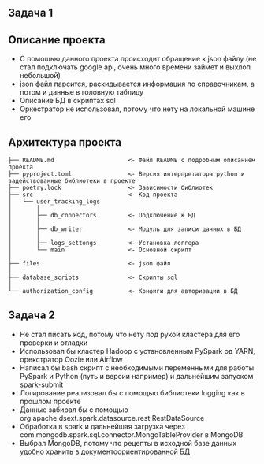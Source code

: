 Задача 1
------------
Описание проекта
------------
* С помощью данного проекта происходит обращение к json файлу (не стал подключать google api, очень много времени займет и выхлоп небольшой)
* json файл парсится, раскидывается информация по справочникам, а потом и данные в головную таблицу
* Описание БД в скриптах sql
* Оркестратор не использовал, потому что нету на локальной машине его

Архитектура проекта
------------
    ├── README.md                     <- Файл README с подробным описанием проекта
    ├── pyproject.toml                <- Версия интерпретатора python и задействованные библиотеки в проекте
    ├── poetry.lock                   <- Зависимости библиотек
    ├── src                           <- Код проекта
    │   └── user_tracking_logs
    │       │
    │       ├── db_connectors         <- Подключение к БД
    │       │
    │       ├── db_writer             <- Модуль для записи данных в БД
    │       │
    │       ├── logs_settongs         <- Установка логгера
    │       └── main                  <- Основной скрипт
    │
    ├── files                         <- json файл
    │
    ├── database_scripts              <- Скрипты sql
    │
    └── authorization_config          <- Конфиги для авторизации в БД

Задача 2
------------
* Не стал писать код, потому что нету под рукой кластера для его проверки и отладки
* Использовал бы кластер Hadoop с установленным PySpark од YARN, орекстратор Oozie или Airflow
* Написал бы bash скрипт с необходимыми переменными для работы PySpark и Python (путь и версии например) и дальнейшим запуском spark-submit
* Логирование реализовал бы с помощью библиотеки logging как в прошлом проекте
* Данные забирал бы c помощью org.apache.dsext.spark.datasource.rest.RestDataSource
* Обработка в spark и дальнейшая загрузка через com.mongodb.spark.sql.connector.MongoTableProvider в MongoDB
* Выбрал MongoDB, потому что рецепты в исходной базе данных удобно хранить в документоориентированной БД